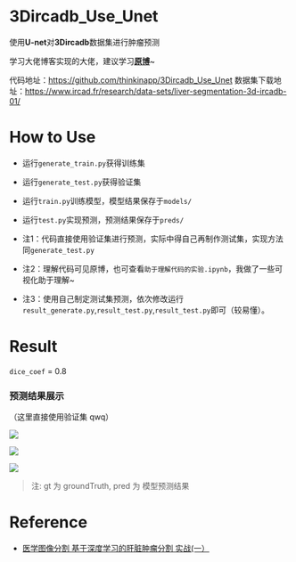 # 3Dircadb_Use_Unet
使用**U-net**对**3Dircadb**数据集进行肿瘤预测

学习大佬博客实现的大佬，建议学习[**原博**](https://blog.csdn.net/normol/article/details/88778250)~

代码地址：https://github.com/thinkinapp/3Dircadb_Use_Unet
数据集下载地址：https://www.ircad.fr/research/data-sets/liver-segmentation-3d-ircadb-01/


# How to Use

- 运行`generate_train.py`获得训练集
- 运行`generate_test.py`获得验证集
- 运行`train.py`训练模型，模型结果保存于`models/`

- 运行`test.py`实现预测，预测结果保存于`preds/`
- 注1：代码直接使用验证集进行预测，实际中得自己再制作测试集，实现方法同`generate_test.py`
- 注2：理解代码可见原博，也可查看`助于理解代码的实验.ipynb`，我做了一些可视化助于理解~
- 注3：使用自己制定测试集预测，依次修改运行`result_generate.py`,`result_test.py`,`result_test.py`即可（较易懂）。

# Result

`dice_coef` = 0.8

### **预测结果展示**	

（这里直接使用验证集 qwq）

![](./images/1.png)

![](./images/2.png)

![](./images/3.png)



> 注: 	  		gt 为 groundTruth,  		  pred 为 模型预测结果



# Reference

- [医学图像分割 基于深度学习的肝脏肿瘤分割 实战(一）](<https://blog.csdn.net/normol/article/details/88778250>)
